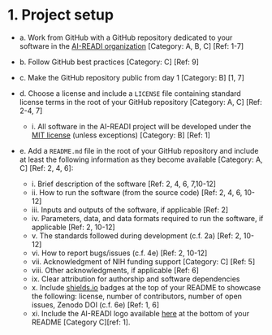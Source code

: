 # 1. Project setup
* a. Work from GitHub with a GitHub repository dedicated to your software in the [AI-READI organization](https://github.com/AI-READI) [Category: A, B, C] [Ref: 1-7]

* b. Follow GitHub best practices [Category: C] [Ref: 9]

* c. Make the GitHub repository public from day 1 [Category: B] [1, 7]

* d. Choose a license and include a `LICENSE` file containing standard license terms in the root of your GitHub repository [Category: A, C] [Ref: 2-4, 7]
   * i. All software in the AI-READI project will be developed under the [MIT license](https://opensource.org/licenses/MIT) (unless exceptions) [Category: B] [Ref: 1]

* e. Add a `README.md` file in the root of your GitHub repository and include at least the following information as they become available [Category: A, C] [Ref: 2, 4, 6]:
   * i. Brief description of the software [Ref: 2, 4, 6, 7,10-12]
   * ii. How to run the software (from the source code) [Ref: 2, 4, 6, 10-12]
   * iii. Inputs and outputs of the software, if applicable [Ref: 2]
   * iv. Parameters, data, and data formats required to run the software, if applicable [Ref: 2, 10-12]
   * v. The standards followed during development (c.f. 2a) [Ref: 2, 10-12]
   * vi. How to report bugs/issues (c.f. 4e) [Ref: 2, 10-12]
   * vii. Acknowledgment of NIH funding support [Category: C] [Ref: 5]
   * viii. Other acknowledgments, if applicable [Ref: 6]
   * ix. Clear attribution for authorship and software dependencies
   * x. Include [shields.io](https://shields.io/) badges at the top of your README to showcase the following: license, number of contributors, number of open issues, Zenodo DOI (c.f. 6e) [Ref: 1, 6]
   * xi. Include the AI-READI logo available [here](https://github.com/AI-READI/AI-READI-logo) at the bottom of your README [Category C][ref: 1].
